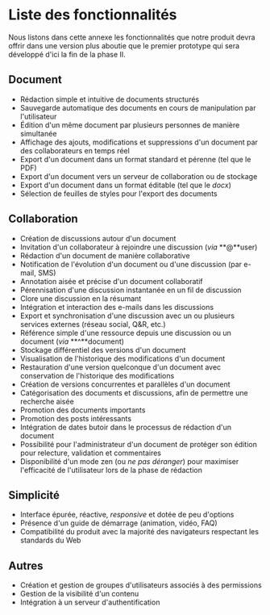 # Liste des fonctionnalités
Nous listons dans cette annexe les fonctionnalités que notre produit devra offrir dans une version plus aboutie que le premier prototype qui sera développé d'ici la fin de la phase II. 

## Document

 * Rédaction simple et intuitive de documents structurés
 * Sauvegarde automatique des documents en cours de manipulation par l'utilisateur
 * Édition d'un même document par plusieurs personnes de manière simultanée
 * Affichage des ajouts, modifications et suppressions d'un document par des collaborateurs en temps réel
 * Export d'un document dans un format standard et pérenne (tel que le PDF)
 * Export d'un document vers un serveur de collaboration ou de stockage
 * Export d'un document dans un format éditable (tel que le *docx*)
 * Sélection de feuilles de styles pour l'export des documents
 
## Collaboration

 * Création de discussions autour d'un document
 * Invitation d'un collaborateur à rejoindre une discussion (*via* **@**user)
 * Rédaction d'un document de manière collaborative
 * Notification de l'évolution d'un document ou d'une discussion (par e-mail, SMS)
 * Annotation aisée et précise d'un document collaboratif
 * Pérennisation d'une discussion instantanée en un fil de discussion
 * Clore une discussion en la résumant
 * Intégration et interaction des e-mails dans les discussions
 * Export et synchronisation d'une discussion avec un ou plusieurs services externes (réseau social, Q&R, etc.)
 * Référence simple d'une ressource depuis une discussion ou un document (*via* **^**document)
 * Stockage différentiel des versions d'un document
 * Visualisation de l'historique des modifications d'un document
 * Restauration d'une version quelconque d'un document avec conservation de l'historique des modifications
 * Création de versions concurrentes et parallèles d'un document
 * Catégorisation des documents et discussions, afin de permettre une recherche aisée
 * Promotion des documents importants
 * Promotion des posts intéressants
 * Intégration de dates butoir dans le processus de rédaction d'un document
 * Possibilité pour l'administrateur d'un document de protéger son édition pour relecture, validation et commentaires
 * Disponibilité d'un mode zen (ou *ne pas déranger*) pour maximiser l'efficacité de l'utilisateur lors de la phase de rédaction

## Simplicité

 * Interface épurée, réactive, *responsive* et dotée de peu d'options
 * Présence d'un guide de démarrage (animation, vidéo, FAQ)
 * Compatibilité du produit avec la majorité des navigateurs respectant les standards du Web

## Autres

 * Création et gestion de groupes d'utilisateurs associés à des permissions
 * Gestion de la visibilité d'un contenu
 * Intégration à un serveur d'authentification


